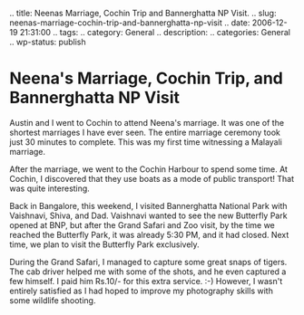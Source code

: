 .. title: Neenas Marriage, Cochin Trip and Bannerghatta NP Visit.
.. slug: neenas-marriage-cochin-trip-and-bannerghatta-np-visit
.. date: 2006-12-19 21:31:00
.. tags: 
.. category: General
.. description: 
.. categories: General
.. wp-status: publish

# Neena's Marriage, Cochin Trip, and Bannerghatta NP Visit

Austin and I went to Cochin to attend Neena's marriage. It was one of the
shortest marriages I have ever seen. The entire marriage ceremony took just 30
minutes to complete. This was my first time witnessing a Malayali marriage.

After the marriage, we went to the Cochin Harbour to spend some time. At Cochin,
I discovered that they use boats as a mode of public transport! That was quite
interesting.

Back in Bangalore, this weekend, I visited Bannerghatta National Park with
Vaishnavi, Shiva, and Dad. Vaishnavi wanted to see the new Butterfly Park opened
at BNP, but after the Grand Safari and Zoo visit, by the time we reached the
Butterfly Park, it was already 5:30 PM, and it had closed. Next time, we plan to
visit the Butterfly Park exclusively.

During the Grand Safari, I managed to capture some great snaps of tigers. The
cab driver helped me with some of the shots, and he even captured a few himself.
I paid him Rs.10/- for this extra service. :-) However, I wasn't entirely
satisfied as I had hoped to improve my photography skills with some wildlife
shooting.